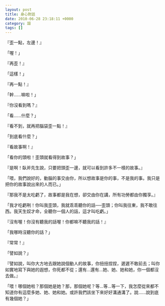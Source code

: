 ```yaml
---
layout: post
title: 身心對話
date: 2010-06-28 23:18:11 +0000
category: 謅
tags: []
---
```




『歪一點，左邊！』

「喔！」

『再歪！』

「這樣！」

『再一點！』

「幹......嘛啦！」

『你沒看到嗎？』

「看......什麼？」

『看不到，就再把腦袋歪一點！』

「到底看什麼？」

『看故事啊！』

<!--more--> 

「看你的頭啦！歪頭就看得到故事？」

『是啊！臥斧先生說，只要把頭歪一邊，就可以看到許多不一樣的故事。』

「喂，我們說好的，動腦的事交由你，所以想故事是你的事，不是我的事。我只是把你的故事說出來的人而已。」

『那我不是太吃虧了，故事都是我在想，卻交由你在講，所有功勞都由你獨享。』

「我才吃虧咧！你叫我歪頭，我就乖乖聽你的話──歪頭；你叫我往東，我不敢往西。我天生奴才命，全聽你一個人的話，這才叫吃虧。」

『沒有喔！你沒有聽我的話喔！你都嘛不聽我的話！』

「我哪時沒聽你的話？」

『常常！』

「譬如說？」

『譬如說，叫你大方地去跟她說個動人的故事，你扭扭捏捏，遲遲不敢前去；叫你如實地寫下與她的遐想，你死都不從；還有...還有...她、她、她和她，你一個都沒去做。』

「喂！哪個她啦？那個她是她？那，那個她呢？等...等...等一下，我怎麼從來都不知道你有這麼多她、她、她和她。或許我們該坐下來好好溝通溝了。說......說到底有幾個她？」
